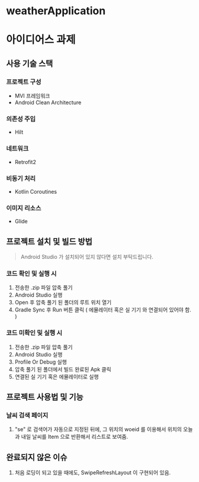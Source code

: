 # weatherApplication

# 아이디어스 과제

## 사용 기술 스택

### 프로젝트 구성
- MVI 프레임워크
- Android Clean Architecture
### 의존성 주입
- Hilt
### 네트워크
- Retrofit2
### 비동기 처리
- Kotlin Coroutines
### 이미지 리소스
- Glide

## 프로젝트 설치 및 빌드 방법
> Android Studio 가 설치되어 있지 않다면 설치 부탁드립니다.
### 코드 확인 및 실행 시
1. 전송한 .zip 파일 압축 풀기
2. Android Studio 실행
3. Open 후 압축 풀기 된 폴더의 루트 위치 열기
4. Gradle Sync 후 Run 버튼 클릭 ( 에뮬레이터 혹은 실 기기 와 연결되어 있어야 함. )
### 코드 미확인 및 실행 시
1. 전송한 .zip 파일 압축 풀기
2. Android Studio 실행
3. Profile Or Debug 실행
4. 압축 풀기 된 폴더에서 빌드 완료된 Apk 클릭
5. 연결된 실 기기 혹은 에뮬레이터로 실행

## 프로젝트 사용법 및 기능
### 날씨 검색 페이지
1. "se" 로 검색어가 자동으로 지정된 뒤에, 그 위치의 woeid 를 이용해서 위치의 오늘과 내일 날씨를 Item 으로 반환해서 리스트로 보여줌. 

## 완료되지 않은 이슈
1. 처음 로딩이 되고 있을 때에도, SwipeRefreshLayout 이 구현되어 있음.
